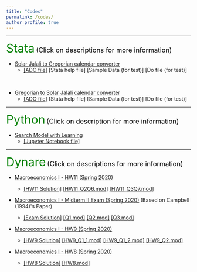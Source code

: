 ```yaml
---
title: "Codes"
permalink: /codes/
author_profile: true
---
```


---
<font size="6" color="green">Stata</font>
<font size="4" color="black">(Click on descriptions for more information)</font>


- [Solar Jalali to Gregorian calendar converter](https://peymanshahidi.github.io/codes/jal2greg)
  - [[ADO file]](https://www.dropbox.com/s/ct3wpxx4357qrk4/jal2greg.ado?dl=0)
    [Stata help file]
    [Sample Data (for test)]
    [Do file (for test)]

<br/>

- [Gregorian to Solar Jalali calendar converter](https://peymanshahidi.github.io/codes/greg2jal)
  - [[ADO file]](https://www.dropbox.com/s/1bjixzxoi3lo5ns/greg2jal.ado?dl=0)
    [Stata help file]
    [Sample Data (for test)]
    [Do file (for test)]

---
<font size="6" color="green">Python</font>
<font size="4" color="black">(Click on description for more information)</font>

- [Search Model with Learning](https://peymanshahidi.github.io/codes/searchwithlearning)
  - [[Jupyter Notebook file]](https://www.dropbox.com/s/lkkalblyygw2uus/Search_With_Learning.html?dl=0)

---
<font size="6" color="green">Dynare</font>
<font size="4" color="black">(Click on descriptions for more information)</font>

- [Macroeconomics I - HW11 (Spring 2020)](https://peymanshahidi.github.io/codes/dynare/macro_i_hw11)
  - [[HW11 Solution]](https://www.dropbox.com/s/i7k0zktywr1kmqf/pset11-solutions.pdf?dl=0)
    [[HW11_Q2Q6.mod]](https://www.dropbox.com/s/zkqm80bntmcrtx6/Q2Q6PS11.mod?dl=0)
    [[HW11_Q3Q7.mod]](https://www.dropbox.com/s/1hug1mxmaxct8a7/Q3Q7PS11.mod?dl=0)
    
- [Macroeconomics I - Midterm II Exam (Spring 2020)](https://peymanshahidi.github.io/codes/macro_i_midterm2) (Based on Campbell (1994)'s Paper)
  - [[Exam Solution]](https://www.dropbox.com/s/ynfc43gmueg188z/Macro%20I%20-%20Midterm%20II%20-%20Dynare%20Solution.pdf?dl=0)
    [[Q1.mod]](https://www.dropbox.com/s/h77lf0y7r8377a7/Q1Mid2.mod?dl=0)
    [[Q2.mod]](https://www.dropbox.com/s/0o1ljfmhc43bubx/Q2Mid2.mod?dl=0)
    [[Q3.mod]](https://www.dropbox.com/s/nw9moc4yy2we2ys/Q3Mid2.mod?dl=0)

- [Macroeconomics I - HW9 (Spring 2020)](https://peymanshahidi.github.io/codes/dynare/macro_i_hw9)
  - [[HW9 Solution]](https://www.dropbox.com/s/zajyamvau4wrps2/pset9-solutions.pdf?dl=0)
    [[HW9_Q1_1.mod]](https://www.dropbox.com/s/q1m2ccyu4lagtfk/Q1_1.mod?dl=0)
    [[HW9_Q1_2.mod]](https://www.dropbox.com/s/rpi0rdiaqhd61i6/Q1_2.mod?dl=0)
    [[HW9_Q2.mod]](https://www.dropbox.com/s/wdkcjvoy3d810gy/Q2.mod?dl=0)

- [Macroeconomics I - HW8 (Spring 2020)](https://peymanshahidi.github.io/codes/dynare/macro_i_hw8)
  - [[HW8 Solution]](https://www.dropbox.com/s/4qulf1ihx90qv4a/pset8-solution.pdf?dl=0)
    [[HW8.mod]](https://www.dropbox.com/s/46e3vsyl9w08sxz/PS8.mod?dl=0)
